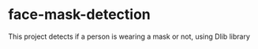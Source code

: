 # face-mask-detection
This project detects if a person is wearing a mask or not, using Dlib library
